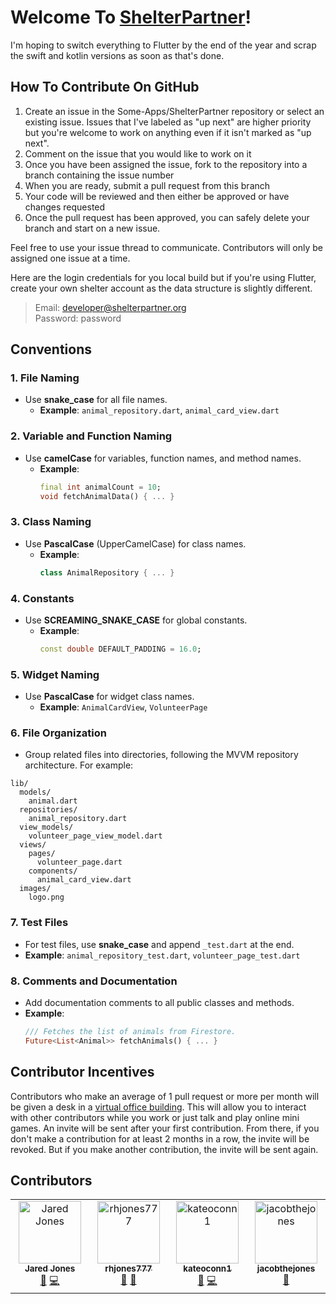 # Welcome To [ShelterPartner](https://shelterpartner.org)!

I'm hoping to switch everything to Flutter by the end of the year and scrap the swift and kotlin versions as soon as that's done.

## How To Contribute On GitHub
1. Create an issue in the Some-Apps/ShelterPartner repository or select an existing issue. Issues that I've labeled as "up next" are higher priority but you're welcome to work on anything even if it isn't marked as "up next".
2. Comment on the issue that you would like to work on it
3. Once you have been assigned the issue, fork to the repository into a branch containing the issue number
4. When you are ready, submit a pull request from this branch
5. Your code will be reviewed and then either be approved or have changes requested
6. Once the pull request has been approved, you can safely delete your branch and start on a new issue.

Feel free to use your issue thread to communicate. Contributors will only be assigned one issue at a time.

Here are the login credentials for you local build but if you're using Flutter, create your own shelter account as the data structure is slightly different.
> Email: developer@shelterpartner.org\
> Password: password

## Conventions

### 1. **File Naming**
- Use **snake_case** for all file names.
  - **Example**: `animal_repository.dart`, `animal_card_view.dart`

### 2. **Variable and Function Naming**
- Use **camelCase** for variables, function names, and method names.
  - **Example**:
    ```dart
    final int animalCount = 10;
    void fetchAnimalData() { ... }
    ```

### 3. **Class Naming**
- Use **PascalCase** (UpperCamelCase) for class names.
  - **Example**: 
    ```dart
    class AnimalRepository { ... }
    ```

### 4. **Constants**
- Use **SCREAMING_SNAKE_CASE** for global constants.
  - **Example**:
    ```dart
    const double DEFAULT_PADDING = 16.0;
    ```

### 5. **Widget Naming**
- Use **PascalCase** for widget class names.
  - **Example**: `AnimalCardView`, `VolunteerPage`

### 6. **File Organization**
- Group related files into directories, following the MVVM repository architecture. For example:

```plaintext
lib/
  models/
    animal.dart
  repositories/
    animal_repository.dart
  view_models/
    volunteer_page_view_model.dart
  views/
    pages/
      volunteer_page.dart
    components/
      animal_card_view.dart
  images/
    logo.png
```



### 7. **Test Files**
- For test files, use **snake_case** and append `_test.dart` at the end.
- **Example**: `animal_repository_test.dart`, `volunteer_page_test.dart`

### 8. **Comments and Documentation**
- Add documentation comments to all public classes and methods.
- **Example**:
  ```dart
  /// Fetches the list of animals from Firestore.
  Future<List<Animal>> fetchAnimals() { ... }
  ```



## Contributor Incentives

Contributors who make an average of 1 pull request or more per month will be given a desk in a [virtual office building](https://gather.town). This will allow you to interact with other contributors while you work or just talk and play online mini games. An invite will be sent after your first contribution. From there, if you don't make a contribution for at least 2 months in a row, the invite will be revoked. But if you make another contribution, the invite will be sent again.

## Contributors

<!-- ALL-CONTRIBUTORS-LIST:START - Do not remove or modify this section -->
<!-- prettier-ignore-start -->
<!-- markdownlint-disable -->
<table>
  <tbody>
    <tr>
      <td align="center" valign="top" width="14.28%"><a href="https://github.com/JaredDanielJones"><img src="https://avatars.githubusercontent.com/u/84288718?v=4?s=100" width="100px;" alt="Jared Jones"/><br /><sub><b>Jared Jones</b></sub></a><br /><a href="#doc-JaredDanielJones" title="Documentation">📖</a> <a href="#code-JaredDanielJones" title="Code">💻</a></td>
      <td align="center" valign="top" width="14.28%"><a href="https://github.com/rhjones777"><img src="https://avatars.githubusercontent.com/u/173035257?v=4?s=100" width="100px;" alt="rhjones777"/><br /><sub><b>rhjones777</b></sub></a><br /><a href="#design-rhjones777" title="Design">🎨</a> <a href="#doc-rhjones777" title="Documentation">📖</a></td>
      <td align="center" valign="top" width="14.28%"><a href="https://github.com/kateoconn1"><img src="https://avatars.githubusercontent.com/u/112118523?v=4?s=100" width="100px;" alt="kateoconn1"/><br /><sub><b>kateoconn1</b></sub></a><br /><a href="#doc-kateoconn1" title="Documentation">📖</a> <a href="#code-kateoconn1" title="Code">💻</a></td>
      <td align="center" valign="top" width="14.28%"><a href="https://github.com/jacobthejones"><img src="https://avatars.githubusercontent.com/u/84295480?v=4?s=100" width="100px;" alt="jacobthejones"/><br /><sub><b>jacobthejones</b></sub></a><br /><a href="#doc-jacobthejones" title="Documentation">📖</a></td>
    </tr>
  </tbody>
</table>

<!-- markdownlint-restore -->
<!-- prettier-ignore-end -->

<!-- ALL-CONTRIBUTORS-LIST:END -->


